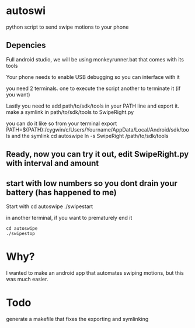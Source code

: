 # autoswi
python script to send swipe motions to your phone

## Depencies

Full android studio, we will be using
monkeyrunner.bat that comes with its tools

Your phone needs to enable USB debugging so you can interface with it

you need 2 terminals.
one to execute the script
another to terminate it (if you want)

Lastly you need to add path/to/sdk/tools in your PATH line and export it.
make a symlink in path/to/sdk/tools to SwipeRight.py

you can do it like so from your terminal
	export PATH=${PATH}:/cygwin/c/Users/Yourname/AppData/Local/Android/sdk/tools
and the symlink
	cd autoswipe
	ln -s SwipeRight /path/to/sdk/tools

## Ready, now you can try it out, edit SwipeRight.py with interval and amount
## start with low numbers so you dont drain your battery (has happened to me)
Start with 
	cd autoswipe
	./swipestart

in another terminal, if you want to prematurely end it

	cd autoswipe
	./swipestop

# Why?

I wanted to make an android app that automates swiping motions, but this 
was much easier.

# Todo

generate a makefile that fixes the exporting and symlinking
